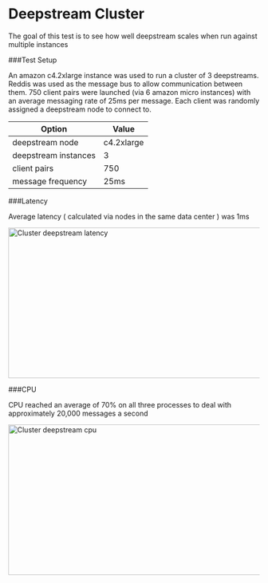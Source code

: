 Deepstream Cluster
======================================
The goal of this test is to see how well deepstream scales when run against multiple instances

###Test Setup

An amazon c4.2xlarge instance was used to run a cluster of 3 deepstreams. 
Reddis was used as the message bus to allow communication between them.
750 client pairs were launched (via 6 amazon micro instances) with an average messaging rate of 25ms per message.
Each client was randomly assigned a deepstream node to connect to.

<table class="mini">
	<thead>
		<tr>
			<th>Option</th>
			<th>Value</th>
	</thead>
	<tbody>
		<tr>
			<td>deepstream node</td>
			<td>c4.2xlarge</td>
		</tr>
		<tr>
			<td>deepstream instances</td>
			<td>3</td>
		</tr>
		<tr>
			<td>client pairs</td>
			<td>750</td>
		</tr>
		<tr>
			<td>message frequency</td>
			<td>25ms</td>
		</tr>
	</tbody>
</table>

###Latency

Average latency ( calculated via nodes in the same data center ) was 1ms

<div class="img-container">
	<img class="tutorial" width="602" height="302" src="../assets/images/performance/three-ds-latency.png" alt="Cluster deepstream latency" />
</div>

###CPU

CPU reached an average of 70% on all three processes to deal with approximately 20,000 messages a second

<div class="img-container">
	<img class="tutorial" width="602" height="302" src="../assets/images/performance/three-ds-cpu.png" alt="Cluster deepstream cpu" />
</div>
